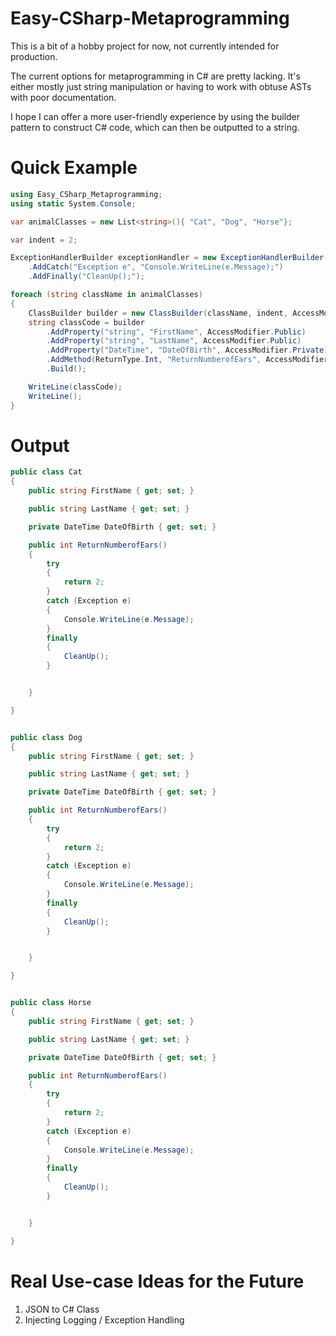 # Easy-CSharp-Metaprogramming

This is a bit of a hobby project for now, not currently intended for production.

The current options for metaprogramming in C# are pretty lacking. It's either mostly just string manipulation or having to work with obtuse ASTs with poor documentation.

I hope I can offer a more user-friendly experience by using the builder pattern to construct C# code, which can then be outputted to a string.


# Quick Example
```csharp
using Easy_CSharp_Metaprogramming;
using static System.Console;

var animalClasses = new List<string>(){ "Cat", "Dog", "Horse"};

var indent = 2;

ExceptionHandlerBuilder exceptionHandler = new ExceptionHandlerBuilder(indent)
    .AddCatch("Exception e", "Console.WriteLine(e.Message);")
    .AddFinally("CleanUp();");

foreach (string className in animalClasses)
{
    ClassBuilder builder = new ClassBuilder(className, indent, AccessModifier.Public);
    string classCode = builder
        .AddProperty("string", "FirstName", AccessModifier.Public)
        .AddProperty("string", "LastName", AccessModifier.Public)
        .AddProperty("DateTime", "DateOfBirth", AccessModifier.Private)
        .AddMethod(ReturnType.Int, "ReturnNumberofEars", AccessModifier.Public, "return 2;", exceptionHandler)
        .Build();

    WriteLine(classCode);
    WriteLine();
}
```

# Output
```csharp
public class Cat
{
    public string FirstName { get; set; }

    public string LastName { get; set; }

    private DateTime DateOfBirth { get; set; }

    public int ReturnNumberofEars()
    {
        try
        {
            return 2;
        }
        catch (Exception e)
        {
            Console.WriteLine(e.Message);
        }
        finally
        {
            CleanUp();
        }


    }

}


public class Dog
{
    public string FirstName { get; set; }

    public string LastName { get; set; }

    private DateTime DateOfBirth { get; set; }

    public int ReturnNumberofEars()
    {
        try
        {
            return 2;
        }
        catch (Exception e)
        {
            Console.WriteLine(e.Message);
        }
        finally
        {
            CleanUp();
        }


    }

}


public class Horse
{
    public string FirstName { get; set; }

    public string LastName { get; set; }

    private DateTime DateOfBirth { get; set; }

    public int ReturnNumberofEars()
    {
        try
        {
            return 2;
        }
        catch (Exception e)
        {
            Console.WriteLine(e.Message);
        }
        finally
        {
            CleanUp();
        }


    }

}
```

# Real Use-case Ideas for the Future
1. JSON to C# Class
2. Injecting Logging / Exception Handling






